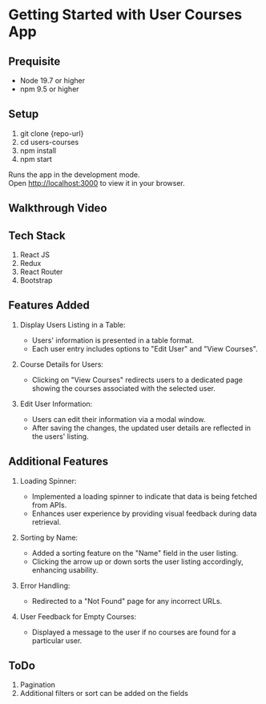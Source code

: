 # Getting Started with User Courses App

## Prequisite
- Node 19.7 or higher
- npm 9.5 or higher

## Setup
1. git clone {repo-url}
2. cd users-courses
3. npm install
4. npm start

Runs the app in the development mode.\
Open [http://localhost:3000](http://localhost:3000) to view it in your browser.

## Walkthrough Video


## Tech Stack
1. React JS
2. Redux
3. React Router
4. Bootstrap

## Features Added

1. Display Users Listing in a Table:
    - Users' information is presented in a table format.
    - Each user entry includes options to "Edit User" and "View Courses".

2. Course Details for Users:
    - Clicking on "View Courses" redirects users to a dedicated page showing the courses associated with the selected user.

3. Edit User Information:
    - Users can edit their information via a modal window.
    - After saving the changes, the updated user details are reflected in the users' listing.

## Additional Features

1. Loading Spinner:
    - Implemented a loading spinner to indicate that data is being fetched from APIs.
    - Enhances user experience by providing visual feedback during data retrieval.

2. Sorting by Name:
    - Added a sorting feature on the "Name" field in the user listing.
    - Clicking the arrow up or down sorts the user listing accordingly, enhancing usability.

3. Error Handling:
    - Redirected to a "Not Found" page for any incorrect URLs.

4. User Feedback for Empty Courses:
    - Displayed a message to the user if no courses are found for a particular user.

## ToDo
1. Pagination
2. Additional filters or sort can be added on the fields
